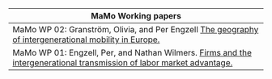 | **MaMo Working papers** |
| ------ |
| MaMo WP 02: Granström, Olivia, and Per Engzell [The geography of intergenerational mobility in Europe.](https://osf.io/preprints/socarxiv/gzwha) |
| MaMo WP 01: Engzell, Per, and Nathan Wilmers. [Firms and the intergenerational transmission of labor market advantage.](https://osf.io/preprints/socarxiv/mv3e9) |
